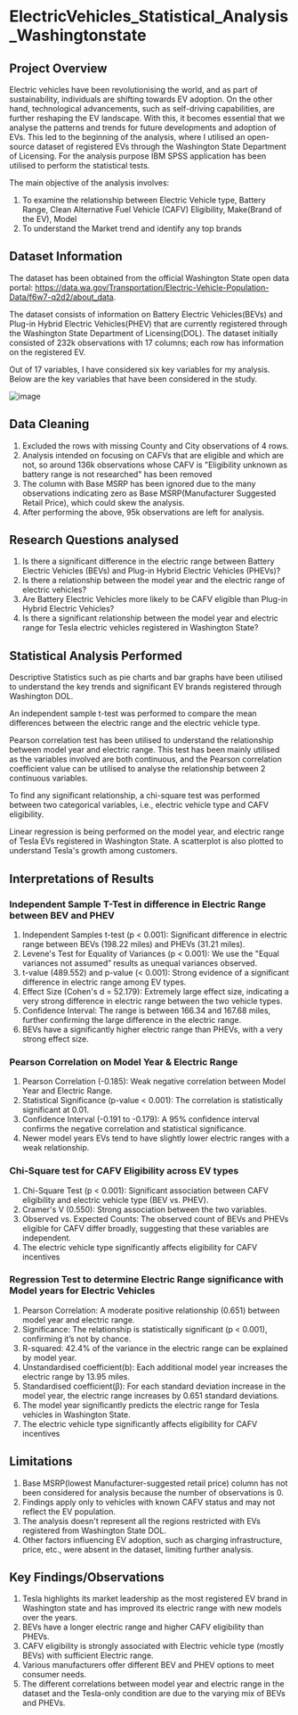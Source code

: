 # ElectricVehicles_Statistical_Analysis_Washingtonstate
## Project Overview

Electric vehicles have been revolutionising the world, and as part of sustainability, individuals are shifting towards EV adoption. On the other hand, technological advancements, such as self-driving capabilities, are further reshaping the EV landscape. With this, it becomes essential that we analyse the patterns and trends for future developments and adoption of EVs. This led to the beginning of the analysis, where I utilised an open-source dataset of registered EVs through the Washington State Department of Licensing. For the analysis purpose IBM SPSS application has been utilised to perform the statistical tests. 

The main objective of the analysis involves:
1. To examine the relationship between Electric Vehicle type, Battery Range, Clean Alternative Fuel Vehicle (CAFV) Eligibility, Make(Brand of the EV), Model
2. To understand the Market trend and identify any top brands
## Dataset Information
The dataset has been obtained from the official Washington State open data portal: https://data.wa.gov/Transportation/Electric-Vehicle-Population-Data/f6w7-q2d2/about_data.

The dataset consists of information on Battery Electric Vehicles(BEVs) and Plug-in Hybrid Electric Vehicles(PHEV) that are currently registered through the Washington State Department of Licensing(DOL). The dataset initially consisted of 232k observations with 17 columns; each row has information on the registered EV. 

Out of 17 variables, I have considered six key variables for my analysis. Below are the key variables that have been considered in the study.  

![image](https://github.com/user-attachments/assets/163b6ce6-9eba-4f09-a37d-868220737b55)
## Data Cleaning
1. Excluded the rows with missing County and City observations of 4 rows. 
2. Analysis intended on focusing on CAFVs that are eligible and which are not, so around 136k observations whose CAFV is "Eligibility unknown as battery range is not researched" has been removed
3. The column with Base MSRP has been ignored due to the many observations indicating zero as Base MSRP(Manufacturer Suggested Retail Price), which could skew the analysis.
4. After performing the above, 95k observations are left for analysis. 
## Research Questions analysed
1. Is there a significant difference in the electric range between Battery Electric Vehicles (BEVs) and Plug-in Hybrid Electric Vehicles (PHEVs)?
2. Is there a relationship between the model year and the electric range of electric vehicles?
3. Are Battery Electric Vehicles more likely to be CAFV eligible than Plug-in Hybrid Electric Vehicles?
4. Is there a significant relationship between the model year and electric range for Tesla electric vehicles registered in Washington State? 
## Statistical Analysis Performed
Descriptive Statistics such as pie charts and bar graphs have been utilised to understand the key trends and significant EV brands registered through Washington DOL.

An independent sample t-test was performed to compare the mean differences between the electric range and the electric vehicle type. 

Pearson correlation test has been utilised to understand the relationship between model year and electric range. This test has been mainly utilised as the variables involved are both continuous, and the Pearson correlation coefficient value can be utilised to analyse the relationship between 2 continuous variables. 

To find any significant relationship, a chi-square test was performed between two categorical variables, i.e., electric vehicle type and CAFV eligibility. 

Linear regression is being performed on the model year, and electric range of Tesla EVs registered in Washington State. A scatterplot is also plotted to understand Tesla's growth among customers. 
## Interpretations of Results
### Independent Sample T-Test in difference in Electric Range between BEV and PHEV
1. Independent Samples t-test (p < 0.001): Significant difference in electric range between BEVs (198.22 miles) and PHEVs (31.21 miles).
2. Levene's Test for Equality of Variances (p < 0.001): We use the "Equal variances not assumed” results as unequal variances observed.
3. t-value (489.552) and p-value (< 0.001): Strong evidence of a significant difference in electric range among EV types.
4. Effect Size (Cohen's d = 52.179): Extremely large effect size, indicating a very strong difference in electric range between the two vehicle types.
5. Confidence Interval: The range is between 166.34 and 167.68 miles, further confirming the large difference in the electric range.
6. BEVs have a significantly higher electric range than PHEVs, with a very strong effect size.
### Pearson Correlation on Model Year & Electric Range
1. Pearson Correlation (-0.185): Weak negative correlation between Model Year and Electric Range.
2. Statistical Significance (p-value < 0.001): The correlation is statistically significant at 0.01.
3. Confidence Interval (-0.191 to -0.179): A 95% confidence interval confirms the negative correlation and statistical significance.
4. Newer model years EVs tend to have slightly lower electric ranges with a weak relationship.
### Chi-Square test for CAFV Eligibility across EV types
1. Chi-Square Test (p < 0.001): Significant association between CAFV eligibility and electric vehicle type (BEV vs. PHEV).
2. Cramer's V (0.550): Strong association between the two variables.
3. Observed vs. Expected Counts: The observed count of BEVs and PHEVs eligible for CAFV differ broadly, suggesting that these variables are independent.
4. The electric vehicle type significantly affects eligibility for CAFV incentives
### Regression Test to determine Electric Range significance with Model years for Electric Vehicles
1. Pearson Correlation: A moderate positive relationship (0.651) between model year and electric range.
2. Significance: The relationship is statistically significant (p < 0.001), confirming it’s not by chance.
3. R-squared: 42.4% of the variance in the electric range can be explained by model year.
4. Unstandardised coefficient(b): Each additional model year increases the electric range by 13.95 miles.
5. Standardised coefficient(β): For each standard deviation increase in the model year, the electric range increases by 0.651 standard deviations.
6. The model year significantly predicts the electric range for Tesla vehicles in Washington State.
7. The electric vehicle type significantly affects eligibility for CAFV incentives
## Limitations
1. Base MSRP(lowest Manufacturer-suggested retail price) column has not been considered for analysis because the number of observations is 0.
2. Findings apply only to vehicles with known CAFV status and may not reflect the EV population.
3. The analysis doesn't represent all the regions restricted with EVs registered from Washington State DOL.
4. Other factors influencing EV adoption, such as charging infrastructure, price, etc., were absent in the dataset, limiting further analysis. 
## Key Findings/Observations
1. Tesla highlights its market leadership as the most registered EV brand in Washington state and has improved its electric range with new models over the years.
2. BEVs have a longer electric range and higher CAFV eligibility than PHEVs.
3. CAFV eligibility is strongly associated with Electric vehicle type (mostly BEVs) with sufficient Electric range.
4. Various manufacturers offer different BEV and PHEV options to meet consumer needs.
5. The different correlations between model year and electric range in the dataset and the Tesla-only condition are due to the varying mix of BEVs and PHEVs.














